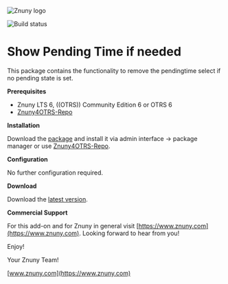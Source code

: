 ![Znuny logo](https://www.znuny.com/assets/images/logo_small.png)


![Build status](https://badge.proxy.znuny.com/Znuny4OTRS-ShowPendingTimeIfNeeded/master)

Show Pending Time if needed
=================
This package contains the functionality to remove the pendingtime select if no pending state is set.

**Prerequisites**

- Znuny LTS 6, ((OTRS)) Community Edition 6 or OTRS 6
- [Znuny4OTRS-Repo](https://www.znuny.com/add-ons/znuny4otrs-repository)

**Installation**

Download the [package](https://addons.znuny.com/api/addon_repos/public/1078/latest) and install it via admin interface -> package manager or use [Znuny4OTRS-Repo](https://www.znuny.com/add-ons/znuny4otrs-repository).

**Configuration**

No further configuration required.

**Download**

Download the [latest version](https://addons.znuny.com/api/addon_repos/public/1078/latest).

**Commercial Support**

For this add-on and for Znuny in general visit [https://www.znuny.com](https://www.znuny.com). Looking forward to hear from you!

Enjoy!

Your Znuny Team!

[www.znuny.com](https://www.znuny.com)
